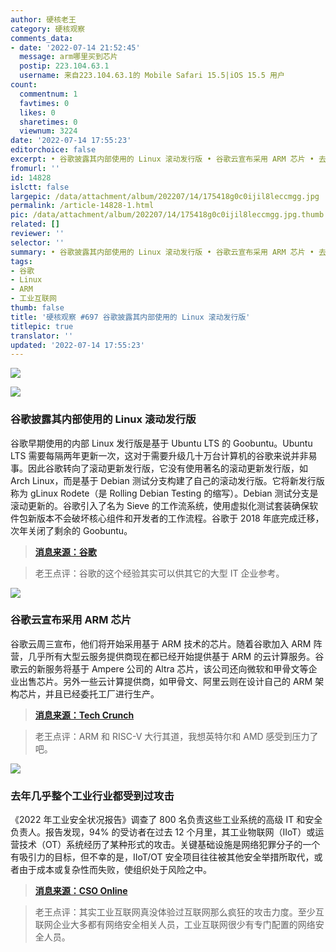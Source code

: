 ```yaml
---
author: 硬核老王
category: 硬核观察
comments_data:
- date: '2022-07-14 21:52:45'
  message: arm哪里买到芯片
  postip: 223.104.63.1
  username: 来自223.104.63.1的 Mobile Safari 15.5|iOS 15.5 用户
count:
  commentnum: 1
  favtimes: 0
  likes: 0
  sharetimes: 0
  viewnum: 3224
date: '2022-07-14 17:55:23'
editorchoice: false
excerpt: • 谷歌披露其内部使用的 Linux 滚动发行版 • 谷歌云宣布采用 ARM 芯片 • 去年几乎整个工业行业都受到过攻击
fromurl: ''
id: 14828
islctt: false
largepic: /data/attachment/album/202207/14/175418g0c0ijil8leccmgg.jpg
permalink: /article-14828-1.html
pic: /data/attachment/album/202207/14/175418g0c0ijil8leccmgg.jpg.thumb.jpg
related: []
reviewer: ''
selector: ''
summary: • 谷歌披露其内部使用的 Linux 滚动发行版 • 谷歌云宣布采用 ARM 芯片 • 去年几乎整个工业行业都受到过攻击
tags:
- 谷歌
- Linux
- ARM
- 工业互联网
thumb: false
title: '硬核观察 #697 谷歌披露其内部使用的 Linux 滚动发行版'
titlepic: true
translator: ''
updated: '2022-07-14 17:55:23'
---
```


![](/data/attachment/album/202207/14/175418g0c0ijil8leccmgg.jpg)


![](/data/attachment/album/202207/14/175426bp82iq1hqh1mxj7q.jpg)


### 谷歌披露其内部使用的 Linux 滚动发行版


谷歌早期使用的内部 Linux 发行版是基于 Ubuntu LTS 的 Goobuntu。Ubuntu LTS 需要每隔两年更新一次，这对于需要升级几十万台计算机的谷歌来说并非易事。因此谷歌转向了滚动更新发行版，它没有使用著名的滚动更新发行版，如 Arch Linux，而是基于 Debian 测试分支构建了自己的滚动发行版。它将新发行版称为 gLinux Rodete（是 Rolling Debian Testing 的缩写）。Debian 测试分支是滚动更新的。谷歌引入了名为 Sieve 的工作流系统，使用虚拟化测试套装确保软件包新版本不会破坏核心组件和开发者的工作流程。谷歌于 2018 年底完成迁移，次年关闭了剩余的 Goobuntu。



> 
> **[消息来源：谷歌](https://cloud.google.com/blog/topics/developers-practitioners/how-google-got-to-rolling-linux-releases-for-desktops)**
> 
> 
> 



> 
> 老王点评：谷歌的这个经验其实可以供其它的大型 IT 企业参考。
> 
> 
> 


![](/data/attachment/album/202207/14/175441qgodo48zrnvmouoh.jpg)


### 谷歌云宣布采用 ARM 芯片


谷歌云周三宣布，他们将开始采用基于 ARM 技术的芯片。随着谷歌加入 ARM 阵营，几乎所有大型云服务提供商现在都已经开始提供基于 ARM 的云计算服务。谷歌云的新服务将基于 Ampere 公司的 Altra 芯片，该公司还向微软和甲骨文等企业出售芯片。另外一些云计算提供商，如甲骨文、阿里云则在设计自己的 ARM 架构芯片，并且已经委托工厂进行生产。



> 
> **[消息来源：Tech Crunch](https://techcrunch.com/2022/07/13/google-cloud-launches-its-first-arm-based-vms/)**
> 
> 
> 



> 
> 老王点评：ARM 和 RISC-V 大行其道，我想英特尔和 AMD 感受到压力了吧。
> 
> 
> 


![](/data/attachment/album/202207/14/175500xq2oeu5gczgobqwj.jpg)


### 去年几乎整个工业行业都受到过攻击


《2022 年工业安全状况报告》调查了 800 名负责这些工业系统的高级 IT 和安全负责人。报告发现，94% 的受访者在过去 12 个月里，其工业物联网（IIoT）或运营技术（OT）系统经历了某种形式的攻击。关键基础设施是网络犯罪分子的一个有吸引力的目标，但不幸的是，IIoT/OT 安全项目往往被其他安全举措所取代，或者由于成本或复杂性而失败，使组织处于风险之中。



> 
> **[消息来源：CSO Online](https://www.csoonline.com/article/3666523/barracuda-report-almost-everyone-faced-an-industrial-attack-in-the-last-year.html)**
> 
> 
> 



> 
> 老王点评：其实工业互联网真没体验过互联网那么疯狂的攻击力度。至少互联网企业大多都有网络安全相关人员，工业互联网很少有专门配置的网络安全人员。
> 
> 
>